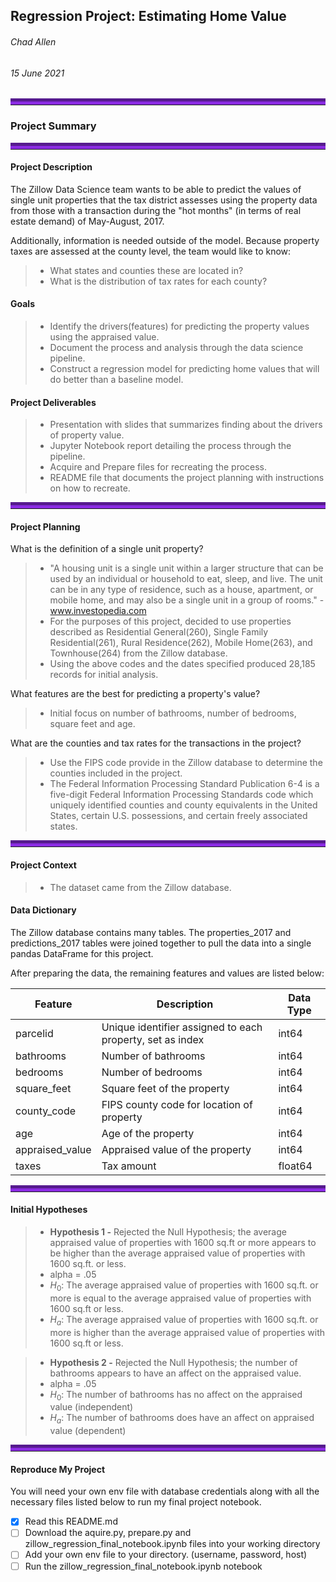 ## Regression Project: Estimating Home Value

###### Chad Allen
###### 15 June 2021

<hr style="border-top: 10px groove blueviolet; margin-top: 1px; margin-bottom: 1px"></hr>

### Project Summary
<hr style="border-top: 10px groove blueviolet; margin-top: 1px; margin-bottom: 1px"></hr>

#### Project Description

The Zillow Data Science team wants to be able to predict the values of single unit properties that the tax district assesses using the property data from those with a transaction during the "hot months" (in terms of real estate demand) of May-August, 2017.

Additionally, information is needed outside of the model. Because property taxes are assessed at the county level, the team would like to know:

> - What states and counties these are located in?
> - What is the distribution of tax rates for each county?

#### Goals
> - Identify the drivers(features) for predicting the property values using the appraised value.
> - Document the process and analysis through the data science pipeline.
> - Construct a regression model for predicting home values that will do better than a baseline model.

#### Project Deliverables
> - Presentation with slides that summarizes finding about the drivers of property value.
> - Jupyter Notebook report detailing the process through the pipeline.
> - Acquire and Prepare files for recreating the process.
> - README file that documents the project planning with instructions on how to recreate.

<hr style="border-top: 10px groove blueviolet; margin-top: 1px; margin-bottom: 1px"></hr>

#### Project Planning

What is the definition of a single unit property?
> - "A housing unit is a single unit within a larger structure that can be used by an individual or household to eat, sleep, and live. The unit can be in any type of residence, such as a house, apartment, or mobile home, and may also be a single unit in a group of rooms." -www.investopedia.com
> - For the purposes of this project, decided to use properties described as Residential General(260), Single Family Residential(261), Rural Residence(262), Mobile Home(263), and Townhouse(264) from the Zillow database.
> - Using the above codes and the dates specified produced 28,185 records for initial analysis.

What features are the best for predicting a property's value?
> - Initial focus on number of bathrooms, number of bedrooms, square feet and age.

What are the counties and tax rates for the transactions in the project?
> - Use the FIPS code provide in the Zillow database to determine the counties included in the project.
> - The Federal Information Processing Standard Publication 6-4 is a five-digit Federal Information Processing Standards code which uniquely identified counties and county equivalents in the United States, certain U.S. possessions, and certain freely associated states.

<hr style="border-top: 10px groove blueviolet; margin-top: 1px; margin-bottom: 1px"></hr>

#### Project Context
> - The dataset came from the Zillow database.

#### Data Dictionary

The Zillow database contains many tables. The properties_2017 and predictions_2017 tables were joined together to pull the data into a single pandas DataFrame for this project.

After preparing the data, the remaining features and values are listed below:

| Feature         | Description                                               | Data Type |
|-----------------|-----------------------------------------------------------|-----------|
| parcelid        | Unique identifier assigned to each property, set as index | int64     |
| bathrooms       | Number of bathrooms                                       | int64     |
| bedrooms        | Number of bedrooms                                        | int64     |
| square_feet     | Square feet of the property                               | int64     |
| county_code     | FIPS county code for location of property                 | int64     |
| age             | Age of the property                                       | int64     |
| appraised_value | Appraised value of the property                           | int64     |
| taxes           | Tax amount                                                | float64   |

<hr style="border-top: 10px groove blueviolet; margin-top: 1px; margin-bottom: 1px"></hr>

#### Initial Hypotheses

> - **Hypothesis 1 -** Rejected the Null Hypothesis; the average appraised value of properties with 1600 sq.ft or more appears to be higher than the average appraised value of properties with 1600 sq.ft. or less.
> - alpha = .05
> - $H_0$: The average appraised value of properties with 1600 sq.ft. or more is equal to the average appraised value of properties with 1600 sq.ft or less. 
> - $H_a$: The average appraised value of properties with 1600 sq.ft. or more is higher than the average appraised value of properties with 1600 sq.ft or less.

> - **Hypothesis 2 -** Rejected the Null Hypothesis; the number of bathrooms appears to have an affect on the appraised value.
> - alpha = .05
> - $H_0$: The number of bathrooms has no affect on the appraised value (independent) 
> - $H_a$: The number of bathrooms does have an affect on appraised value (dependent)

<hr style="border-top: 10px groove blueviolet; margin-top: 1px; margin-bottom: 1px"></hr>

#### Reproduce My Project

You will need your own env file with database credentials along with all the necessary files listed below to run my final project notebook. 
- [x] Read this README.md
- [ ] Download the aquire.py, prepare.py and zillow_regression_final_notebook.ipynb files into your working directory
- [ ] Add your own env file to your directory. (username, password, host)
- [ ] Run the zillow_regression_final_notebook.ipynb notebook